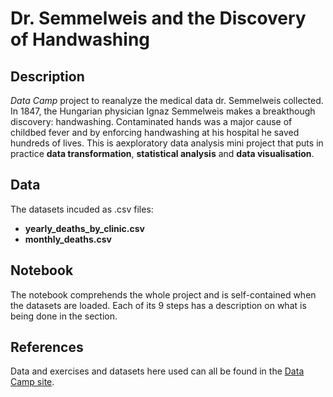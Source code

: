 # Dr. Semmelweis and the Discovery of Handwashing

## Description
*Data Camp* project to reanalyze the medical data dr. Semmelweis collected. In 1847, the Hungarian physician Ignaz Semmelweis makes a breakthough discovery: handwashing. Contaminated hands was a major cause of childbed fever and by enforcing handwashing at his hospital he saved hundreds of lives. This is aexploratory data analysis mini project that puts in practice **data transformation**, **statistical analysis** and **data visualisation**.

## Data
The datasets incuded as .csv files:
- **yearly_deaths_by_clinic.csv**
- **monthly_deaths.csv**

## Notebook
The notebook comprehends the whole project and is self-contained when the datasets are loaded. Each of its 9 steps has a description on what is being done in the section.

## References
Data and exercises and datasets here used can all be found in the [Data Camp site](https://www.datacamp.com/).
